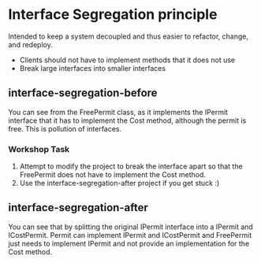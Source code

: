 # Interface Segregation principle
Intended to keep a system decoupled and thus easier to refactor, change, and redeploy.
* Clients should not have to implement methods that it does not use
* Break large interfaces into smaller interfaces 

## interface-segregation-before
You can see from the FreePermit class, as it implements the IPermit interface that it has to implement the Cost method, although the permit is free. This is pollution of interfaces.

### Workshop Task
1. Attempt to modify the project to break the interface apart so that the FreePermit does not have to implement the Cost method.
2. Use the interface-segregation-after project if you get stuck :)  

## interface-segregation-after
You can see that by splitting the original IPermit interface into a IPermit and ICostPermit. Permit can implement IPermit and ICostPermit and FreePermit just needs to implement IPermit and not provide an implementation for the Cost method.

